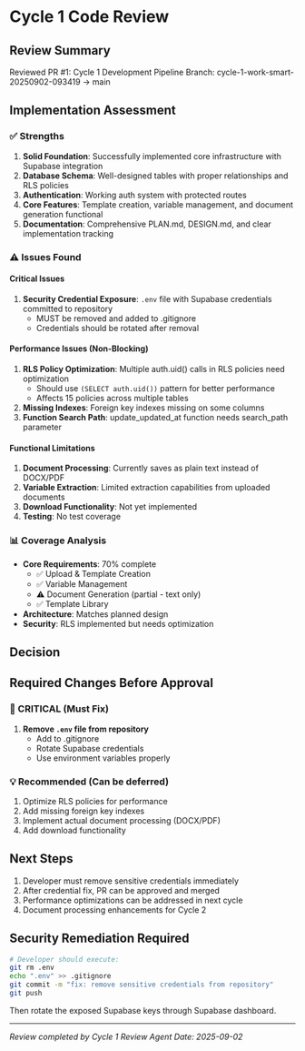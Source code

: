 # Cycle 1 Code Review

## Review Summary
Reviewed PR #1: Cycle 1 Development Pipeline
Branch: cycle-1-work-smart-20250902-093419 → main

## Implementation Assessment

### ✅ Strengths
1. **Solid Foundation**: Successfully implemented core infrastructure with Supabase integration
2. **Database Schema**: Well-designed tables with proper relationships and RLS policies
3. **Authentication**: Working auth system with protected routes
4. **Core Features**: Template creation, variable management, and document generation functional
5. **Documentation**: Comprehensive PLAN.md, DESIGN.md, and clear implementation tracking

### ⚠️ Issues Found

#### Critical Issues
1. **Security Credential Exposure**: `.env` file with Supabase credentials committed to repository
   - MUST be removed and added to .gitignore
   - Credentials should be rotated after removal

#### Performance Issues (Non-Blocking)
1. **RLS Policy Optimization**: Multiple auth.uid() calls in RLS policies need optimization
   - Should use `(SELECT auth.uid())` pattern for better performance
   - Affects 15 policies across multiple tables
2. **Missing Indexes**: Foreign key indexes missing on some columns
3. **Function Search Path**: update_updated_at function needs search_path parameter

#### Functional Limitations
1. **Document Processing**: Currently saves as plain text instead of DOCX/PDF
2. **Variable Extraction**: Limited extraction capabilities from uploaded documents
3. **Download Functionality**: Not yet implemented
4. **Testing**: No test coverage

### 📊 Coverage Analysis
- **Core Requirements**: 70% complete
  - ✅ Upload & Template Creation
  - ✅ Variable Management
  - ⚠️ Document Generation (partial - text only)
  - ✅ Template Library
- **Architecture**: Matches planned design
- **Security**: RLS implemented but needs optimization

## Decision

<!-- CYCLE_DECISION: NEEDS_REVISION -->
<!-- ARCHITECTURE_NEEDED: NO -->
<!-- DESIGN_NEEDED: NO -->
<!-- BREAKING_CHANGES: NO -->

## Required Changes Before Approval

### 🚨 CRITICAL (Must Fix)
1. **Remove `.env` file from repository**
   - Add to .gitignore
   - Rotate Supabase credentials
   - Use environment variables properly

### 💡 Recommended (Can be deferred)
1. Optimize RLS policies for performance
2. Add missing foreign key indexes
3. Implement actual document processing (DOCX/PDF)
4. Add download functionality

## Next Steps
1. Developer must remove sensitive credentials immediately
2. After credential fix, PR can be approved and merged
3. Performance optimizations can be addressed in next cycle
4. Document processing enhancements for Cycle 2

## Security Remediation Required
```bash
# Developer should execute:
git rm .env
echo ".env" >> .gitignore
git commit -m "fix: remove sensitive credentials from repository"
git push
```

Then rotate the exposed Supabase keys through Supabase dashboard.

---
*Review completed by Cycle 1 Review Agent*
*Date: 2025-09-02*